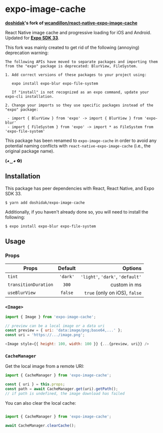 # expo-image-cache

**[doshidak](https://github.com/doshidak)'s fork of [wcandillon/react-native-expo-image-cache](https://github.com/wcandillon/react-native-expo-image-cache)**

React Native image cache and progressive loading for iOS and Android. Updated for [**Expo SDK 33**](https://blog.expo.io/expo-sdk-v33-0-0-is-now-available-52d1c99dfe4c).

This fork was mainly created to get rid of the following (annoying) deprecation warning:

```
The following APIs have moved to separate packages and importing them from the "expo" package is deprecated: BlurView, FileSystem.

1. Add correct versions of these packages to your project using:

   expo install expo-blur expo-file-system

   If "install" is not recognized as an expo command, update your expo-cli installation.

2. Change your imports so they use specific packages instead of the "expo" package:

 - import { BlurView } from 'expo' -> import { BlurView } from 'expo-blur'
 - import { FileSystem } from 'expo' -> import * as FileSystem from 'expo-file-system'
```

This package has been renamed to `expo-image-cache` in order to avoid any potential naming conflicts with `react-native-expo-image-cache` (i.e., the original package name).

**(◕‿◕ ✿)**

## Installation

This package has peer dependencies with React, React Native, and Expo SDK 33.

```
$ yarn add doshidak/expo-image-cache
```

Additionally, if you haven't already done so, you will need to install the following:

```
$ expo install expo-blur expo-file-system
```

## Usage

### Props

| Props        | Default     | Options  |
| ------------- |:-------------:| -----:|
| `tint`      | `'dark'` | `'light'`, `'dark'`, `'default'` |
| `transitionDuration`     | `300`      | custom in ms |
| `useBlurView` | `false` | `true` (only on iOS), `false` |

### `<Image>`

```js
import { Image } from 'expo-image-cache';

// preview can be a local image or a data uri
const preview = { uri: 'data:image/png;base64,...' };
const uri = 'https://.../image.png';

<Image style={{ height: 100, width: 100 }} {...{preview, uri}} />
```

### `CacheManager`

Get the local image from a remote URI:

```js
import { CacheManager } from 'expo-image-cache';

const { uri } = this.props;
const path = await CacheManager.get(uri).getPath();
// if path is undefined, the image download has failed
```

You can also clear the local cache:

```js

import { CacheManager } from 'expo-image-cache';

await CacheManager.clearCache();
```
